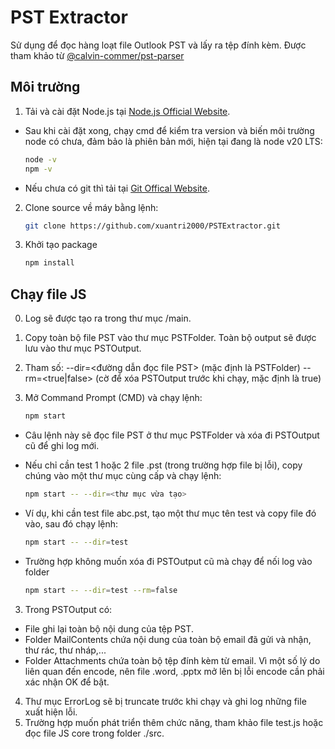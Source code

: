 # PST Extractor
Sử dụng để đọc hàng loạt file Outlook PST và lấy ra tệp đính kèm.
Được tham khảo từ [@calvin-commer/pst-parser](https://www.npmjs.com/package/@calvin-coomer/pst-parser?activeTab=readme)

## Môi trường

1. Tải và cài đặt Node.js tại [Node.js Official Website](https://nodejs.org/en).
- Sau khi cài đặt xong, chạy cmd để kiểm tra version và biến môi trường node có chưa, đảm bảo là phiên bản mới, hiện tại đang là node v20 LTS:
     ```bash
   node -v
   npm -v
- Nếu chưa có git thì tải tại [Git Offical Website](https://git-scm.com/downloads).
2. Clone source về máy bằng lệnh:
   ```bash
   git clone https://github.com/xuantri2000/PSTExtractor.git

3. Khởi tạo package
     ```bash
   npm install

## Chạy file JS
0. Log sẽ được tạo ra trong thư mục /main.
1. Copy toàn bộ file PST vào thư mục PSTFolder. Toàn bộ output sẽ được lưu vào thư mục PSTOutput.
2. Tham số:    --dir=<đường dẫn đọc file PST> (mặc định là PSTFolder)
               --rm=<true|false> (cờ để xóa PSTOutput trước khi chạy, mặc định là true)
3. Mở Command Prompt (CMD) và chạy lệnh:

   ```bash
   npm start
- Câu lệnh này sẽ đọc file PST ở thư mục PSTFolder và xóa đi PSTOutput cũ để ghi log mới.
- Nếu chỉ cần test 1 hoặc 2 file .pst (trong trường hợp file bị lỗi), copy chúng vào một thư mục cùng cấp và chạy lệnh:

   ```bash
   npm start -- --dir=<thư mục vừa tạo>

- Ví dụ, khi cần test file abc.pst, tạo một thư mục tên test và copy file đó vào, sau đó chạy lệnh:

   ```bash
   npm start -- --dir=test
   
- Trường hợp không muốn xóa đi PSTOutput cũ mà chạy để nối log vào folder
   ```bash
   npm start -- --dir=test --rm=false

3. Trong PSTOutput có:
- File ghi lại toàn bộ nội dung của tệp PST.
- Folder MailContents chứa nội dung của toàn bộ email đã gửi và nhận, thư rác, thư nháp,...
- Folder Attachments chứa toàn bộ tệp đính kèm từ email. Vì một số lý do liên quan đến encode, nên file .word, .pptx mở lên bị lỗi encode cần phải xác nhận OK để bật.

4. Thư mục ErrorLog sẽ bị truncate trước khi chạy và ghi log những file xuất hiện lỗi.
5. Trường hợp muốn phát triển thêm chức năng, tham khảo file test.js hoặc đọc file JS core trong folder ./src.
